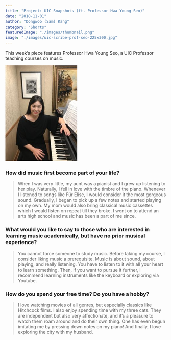 ```yaml
---
title: "Project: UIC Snapshots (ft. Professor Hwa Young Seo)"
date: "2018-11-01"
author: "Dongwoo (Sam) Kang"
category: "Shorts"
featuredImage: "./images/thumbnail.png"
image: "./images/uic-scribe-prof-seo-225x300.jpg"
---
```


This week’s piece features Professor Hwa Young Seo, a UIC Professor teaching courses on music.

![](./images/uic-scribe-prof-seo-225x300.jpg)

### How did music first become part of your life?

> When I was very little, my aunt was a pianist and I grew up listening to her play. Naturally, I fell in love with the timbre of the piano. Whenever I listened to songs like Für Elise, I would consider it the most gorgeous sound. Gradually, I began to pick up a few notes and started playing on my own. My mom would also bring classical music cassettes which I would listen on repeat till they broke. I went on to attend an arts high school and music has been a part of me since.

### What would you like to say to those who are interested in learning music academically, but have no prior musical experience?

> You cannot force someone to study music. Before taking my course, I consider liking music a prerequisite. Music is about sound, about playing, and really listening. You have to listen to it with all your heart to learn something. Then, if you want to pursue it further, I recommend learning instruments like the keyboard or exploring via Youtube.

### How do you spend your free time? Do you have a hobby?

> I love watching movies of all genres, but especially classics like Hitchcock films. I also enjoy spending time with my three cats. They are independent but also very affectionate, and it’s a pleasure to watch them roam around and do their own thing. One has even begun imitating me by pressing down notes on my piano! And finally, I love exploring the city with my husband.
